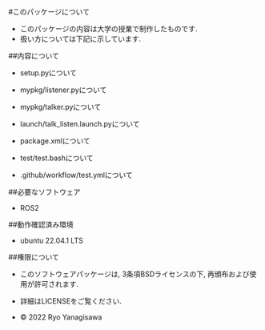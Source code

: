 #このパッケージについて

 * このパッケージの内容は大学の授業で制作したものです.
 * 扱い方については下記に示しています.

##内容について

 * setup.pyについて

 * mypkg/listener.pyについて

 * mypkg/talker.pyについて

 * launch/talk_listen.launch.pyについて

 * package.xmlについて

 * test/test.bashについて

 * .github/workflow/test.ymlについて 

##必要なソフトウェア

 * ROS2

##動作確認済み環境

 * ubuntu 22.04.1 LTS

##権限について
 
 * このソフトウェアパッケージは, 3条項BSDライセンスの下, 再頒布および使用が許可されます.

 * 詳細はLICENSEをご覧ください.
 
 * © 2022 Ryo Yanagisawa
